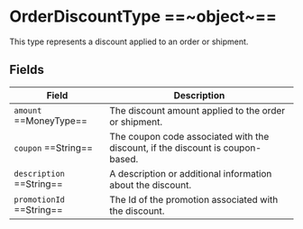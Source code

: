 # OrderDiscountType ==~object~==

This type represents a discount applied to an order or shipment. 

## Fields

| Field                         | Description                                                                   |
|-------------------------------|-------------------------------------------------------------------------------|
| `amount`  ==MoneyType==       | The discount amount applied to the order or shipment.                         |
| `coupon`  ==String==          | The coupon code associated with the discount, if the discount is coupon-based.|
| `description`  ==String==     | A description or additional information about the discount.                   |
| `promotionId`  ==String==     | The Id of the promotion associated with the discount.                         |

